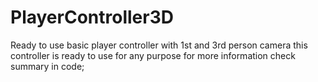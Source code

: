 # PlayerController3D
 Ready to use basic player controller with 1st and 3rd person camera 
this controller is ready to use for any purpose 
for more information check summary in code;   
